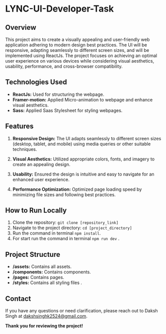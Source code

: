 # LYNC-UI-Developer-Task

## Overview

This project aims to create a visually appealing and user-friendly web application adhering to modern design best practices. The UI will be responsive, adapting seamlessly to different screen sizes, and will be implemented using ReactJs. The project focuses on achieving an optimal user experience on various devices while considering visual aesthetics, usability, performance, and cross-browser compatibility.

## Technologies Used

- **ReactJs:** Used for structuring the webpage.
- **Framer-motion:** Applied Micro-animation to webpage and enhance visual aesthetics.
- **Sass:** Applied Saas Stylesheet for styling webpages.

## Features

1. **Responsive Design:** The UI adapts seamlessly to different screen sizes (desktop, tablet, and mobile) using media queries or other suitable techniques.

2. **Visual Aesthetics:** Utilized appropriate colors, fonts, and imagery to create an appealing design.

3. **Usability:** Ensured the design is intuitive and easy to navigate for an enhanced user experience.

4. **Performance Optimization:** Optimized page loading speed by minimizing file sizes and following best practices.


## How to Run Locally

1. Clone the repository: `git clone [repository_link]`
2. Navigate to the project directory: `cd [project_directory]`
3. Run the command in terminal `npm install`.
3. For start run the command in terminal `npm run dev` .


## Project Structure

- **/assets:** Contains all assets.
- **/components:** Contains components.
- **/pages:** Contains pages.
- **/styles:** Contains all styling files .


## Contact

If you have any questions or need clarification, please reach out to Daksh Singh at dakshsinghk2524@gmail.com.

**Thank you for reviewing the project!**
